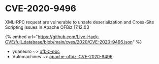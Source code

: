 # CVE-2020-9496

XML-RPC request are vulnerable to unsafe deserialization and Cross-Site Scripting issues in Apache OFBiz 17.12.03

{% embed url="https://github.com/Live-Hack-CVE/full_database/blob/main/cves/2020/CVE-2020-9496.json" %}


* yuaneuro ~> [ofbiz-poc](https://www.alice-snow.ru/2020/database/cve-2020-9496/ofbiz-poc-yuaneuro)
* Vulnmachines ~> [apache-ofbiz-CVE-2020-9496](https://www.alice-snow.ru/2020/database/cve-2020-9496/apache-ofbiz-cve-2020-9496-vulnmachines)